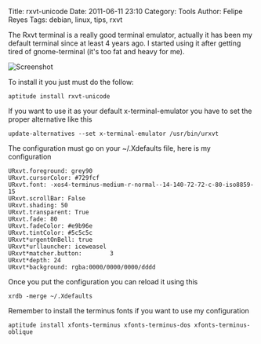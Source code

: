 Title: rxvt-unicode
Date: 2011-06-11 23:10
Category: Tools
Author: Felipe Reyes
Tags: debian, linux, tips, rxvt

The Rxvt terminal is a really good terminal emulator, actually it has been my
default terminal since at least 4 years ago. I started using it after getting
 tired of gnome-terminal (it's too fat and heavy for me).

![Screenshot]({filename}/images/urxvt_shot.20110601.jpg)

To install it you just must do the follow:

```
aptitude install rxvt-unicode
```

If you want to use it as your default x-terminal-emulator you have to
set the proper alternative like this

```
update-alternatives --set x-terminal-emulator /usr/bin/urxvt
```

The configuration must go on your ~/.Xdefaults file, here is my configuration

```
URxvt.foreground: grey90
URxvt.cursorColor: #729fcf
URxvt.font: -xos4-terminus-medium-r-normal--14-140-72-72-c-80-iso8859-15
URxvt.scrollBar: False
URxvt.shading: 50
URxvt.transparent: True
URxvt.fade: 80
URxvt.fadeColor: #e9b96e
URxvt.tintColor: #5c5c5c
URxvt*urgentOnBell: true
URxvt*urllauncher: iceweasel
URxvt*matcher.button:        3
URxvt*depth: 24
URxvt*background: rgba:0000/0000/0000/dddd
```

Once you put the configuration you can reload it using this

```shell
xrdb -merge ~/.Xdefaults
```

Remember to install the terminus fonts if you want to use my configuration

```shell
aptitude install xfonts-terminus xfonts-terminus-dos xfonts-terminus-oblique
```
